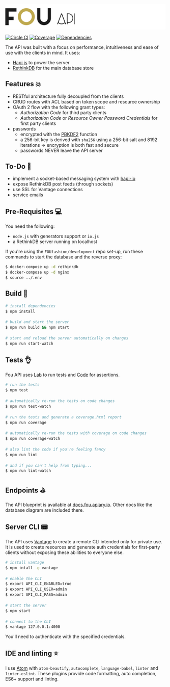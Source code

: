 ![Fou API](header.png)

[![Circle CI](https://img.shields.io/circleci/project/FOUfashion/api/master.svg)](https://circleci.com/gh/FOUfashion/api) [![Coverage](https://img.shields.io/coveralls/FOUfashion/api/master.svg)](https://coveralls.io/github/FOUfashion/api?branch=master) [![Dependencies](https://img.shields.io/david/FOUfashion/api.svg)](https://david-dm.org/FOUfashion/api)

The API was built with a focus on performance, intuitiveness and ease of use with the clients in mind. It uses:

- [Hapi.js](http://hapijs.com/) to power the server
- [RethinkDB](http://rethinkdb.com/) for the main database store

## Features :boom:

- RESTful architecture fully decoupled from the clients
- CRUD routes with ACL based on token scope and resource ownership
- OAuth 2 flow with the following grant types:
  - *Authorization Code* for third party clients
  - *Authorization Code* or *Resource Owner Password Credentials* for first party clients
- passwords
  - encrypted with the [PBKDF2](https://en.wikipedia.org/wiki/PBKDF2) function
  - a 256-bit key is derived with `sha256` using a 256-bit salt and 8192 iterations => encryption is both fast and secure
  - passwords NEVER leave the API server

## To-Do :dizzy:

- implement a socket-based messaging system with [hapi-io](https://github.com/sibartlett/hapi-io)
- expose RethinkDB post feeds (through sockets)
- use SSL for Vantage connections
- service emails

## Pre-Requisites :computer:

You need the following:

- `node.js` with generators support or `io.js`
- a RethinkDB server running on localhost

If you're using the `FOUfashion/development` repo set-up, run these commands to start the database and the reverse proxy:

```bash
$ docker-compose up -d rethinkdb
$ docker-compose up -d nginx
$ source ../.env
```

## Build :pray:

```bash
# install dependencies
$ npm install

# build and start the server
$ npm run build && npm start

# start and reload the server automatically on changes
$ npm run start-watch
```

## Tests :ok_hand:

Fou API uses [Lab](https://github.com/hapijs/lab) to run tests and [Code](https://github.com/hapijs/code) for assertions.

```bash
# run the tests
$ npm test

# automatically re-run the tests on code changes
$ npm run test-watch

# run the tests and generate a coverage.html report
$ npm run coverage

# automatically re-run the tests with coverage on code changes
$ npm run coverage-watch

# also lint the code if you're feeling fancy
$ npm run lint

# and if you can't help from typing...
$ npm run lint-watch
```

## Endpoints :golf:

The API blueprint is available at [docs.fou.apiary.io](http://docs.fou.apiary.io/). Other docs like the database diagram are included there.

## Server CLI :pager:

The API uses [Vantage](https://github.com/dthree/vantage) to create a remote CLI intended only for private use. It is used to create resources and generate auth credentials for first-party clients without exposing these abilities to everyone else.

```bash
# install vantage
$ npm intall -g vantage

# enable the CLI
$ export API_CLI_ENABLED=true
$ export API_CLI_USER=admin
$ export API_CLI_PASS=admin

# start the server
$ npm start

# connect to the CLI
$ vantage 127.0.0.1:4000
```

You'll need to authenticate with the specified credentials.

## IDE and linting :star:

I use [Atom](https://atom.io/) with `atom-beautify`, `autocomplete`, `language-babel`, `linter` and `linter-eslint`. These plugins provide code formatting, auto completion, ES6+ support and linting.
